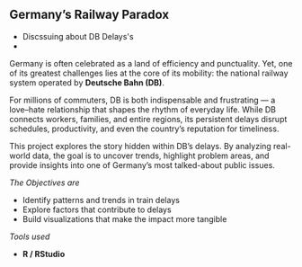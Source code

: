 ## Germany’s Railway Paradox
- Discssuing about DB Delays's
- 
Germany is often celebrated as a land of efficiency and punctuality. Yet, one of its greatest challenges lies at the core of its mobility: the national railway system operated by **Deutsche Bahn (DB)**.  

For millions of commuters, DB is both indispensable and frustrating — a love–hate relationship that shapes the rhythm of everyday life. While DB connects workers, families, and entire regions, its persistent delays disrupt schedules, productivity, and even the country’s reputation for timeliness.  

This project explores the story hidden within DB’s delays. By analyzing real-world data, the goal is to uncover trends, highlight problem areas, and provide insights into one of Germany’s most talked-about public issues.  

*The Objectives are*
- Identify patterns and trends in train delays  
- Explore factors that contribute to delays  
- Build visualizations that make the impact more tangible

*Tools used*
- **R / RStudio** 

